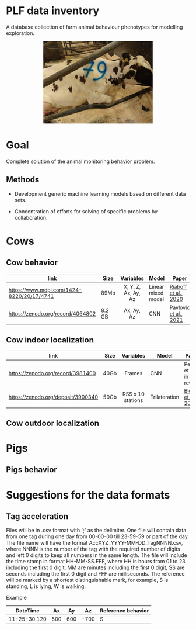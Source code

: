# PLF data inventory
A database collection of farm animal behaviour phenotypes for modelling exploration.

<p align="center">
  <img src="https://github.com/Animal-Data-Inventory/PLFDataInventory/blob/main/CowSensor.jpg" width="300">
</p>

# Goal
Complete solution of the animal monitoring behavior problem.

## Methods
- Development generic machine learning models based on different data sets.

- Concentration of efforts for solving of specific problems by collaboration.

# Cows
## Cow behavior
| link | Size | Variables | Model | Paper |
|------|------|:---------:|-------|-------|
| https://www.mdpi.com/1424-8220/20/17/4741 | 89Mb | X, Y, Z, Ax, Ay, Az | Linear mixed model | [Riaboff et al., 2020](https://www.mdpi.com/1424-8220/20/17/4741) |
| https://zenodo.org/record/4064802 | 8.2 GB | Ax, Ay, Az | CNN | [Pavlovic et al., 2021](https://www.mdpi.com/1424-8220/21/12/4050) |
## Cow indoor localization
| link | Size | Variables | Model | Paper |
|------|------|:---------:|-------|-------|
| https://zenodo.org/record/3981400 | 40Gb | Frames | CNN | Pereira et al., in review |
| https://zenodo.org/deposit/3900340 | 50Gb | RSS x 10 stations | Trilateration | [Bloch et al., 2020](https://www.mdpi.com/1424-8220/20/14/3841) |
## Cow outdoor localization

# Pigs
## Pigs behavior

# Suggestions for the data formats
## Tag acceleration
Files will be in .csv format with ';' as the delimiter. One file will contain data from one tag during one day from 00-00-00 till 23-59-59 or part of the day. The file name will have the format AccXYZ_YYYY-MM-DD_TagNNNN.csv, where NNNN is the number of the tag with the required number of digits and left 0 digits to keep all numbers in the same length. The file will include the time stamp in format HH-MM-SS.FFF, where HH is hours from 01 to 23 including the first 0 digit, MM are minutes including the first 0 digit, SS are seconds including the first 0 digit and FFF are milliseconds. The reference will be marked by a shortest distinguishable mark, for example, S is standing, L is lying, W is walking.

Example

| DateTime | Ax | Ay | Az | Reference behavior |
|----------|----|----|----|--------------------|
| 11-25-30.120 | 500 | 600 | -700 | S |
